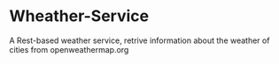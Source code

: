 # Wheather-Service
A Rest-based weather service, retrive information about the weather of cities from openweathermap.org
